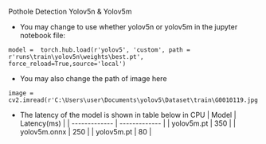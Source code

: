 Pothole Detection Yolov5n & Yolov5m


- You may change to use whether yolov5n or yolov5m in the jupyter notebook file:
```
model =  torch.hub.load(r'yolov5', 'custom', path = r'runs\train\yolov5n\weights\best.pt', force_reload=True,source='local')
```

- You may also change the path of image here 
```
image = cv2.imread(r'C:\Users\user\Documents\yolov5\Dataset\train\G0010119.jpg')
```
- The latency of the model is shown in table below in CPU
| Model  | Latency(ms) |
| ------------- | ------------- |
| yolov5m.pt  | 350  |
| yolov5m.onnx  | 250  |
| yolov5m.pt  | 80  |
